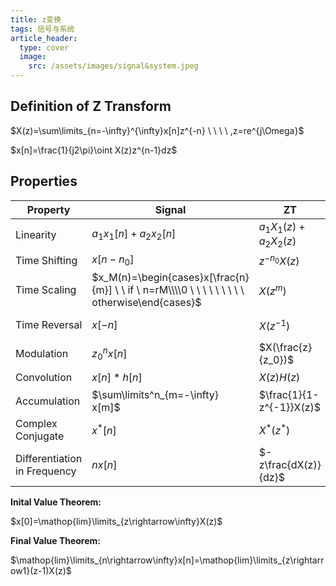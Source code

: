 ```yaml
---
title: z变换
tags: 信号与系统
article_header:
  type: cover
  image:
    src: /assets/images/signal&system.jpeg
---
```


<!--more-->

## Definition of Z Transform

$X(z)=\sum\limits_{n=-\infty}^{\infty}x[n]z^{-n} \ \ \ \ ,z=re^{j\Omega}$

$x[n]=\frac{1}{j2\pi}\oint X(z)z^{n-1}dz$ 

## Properties

| Property                     | Signal                                                       | ZT                       | ROC                   |
| ---------------------------- | ------------------------------------------------------------ | ------------------------ | --------------------- |
| Linearity                    | $a_1x_1[n]+a_2x_2[n]$                                        | $a_1X_1(z)+a_2X_2(z)$    | $R_1 \cap R_2$        |
| Time Shifting                | $x[n-n_0]$                                                   | $z^{-n_0}X(z)$           | R                     |
| Time Scaling                 | $x_M(n)=\begin{cases}x[\frac{n}{m}] \ \ if \ n=rM\\\\0 \ \ \ \ \ \ \ \ \ otherwise\end{cases}$ | $X(z^m)$                 | $R^{\frac{1}{m}}$     |
| Time Reversal                | $x[-n]$                                                      | $X(z^{-1})$              | $\frac{1}{R}$         |
| Modulation                   | $z_0^nx[n]$                                                  | $X(\frac{z}{z_0})$       | $R\mid z_0\ \mid$     |
| Convolution                  | $x[n]\ast h[n]$                                              | $X(z)H(z)$               | $R_x \cap R_h$        |
| Accumulation                 | $\sum\limits^n_{m=-\infty} x[m]$                             | $\frac{1}{1-z^{-1}}X(z)$ | $R\cap(\mid z\mid>1)$ |
| Complex Conjugate            | $x^*[n]$                                                     | $X^\ast(z^\ast)$         | R                     |
| Differentiation in Frequency | $nx[n]$                                                      | $-z\frac{dX(z)}{dz}$     | R                     |

**Inital Value Theorem:**

$x[0]=\mathop{lim}\limits_{z\rightarrow\infty}X(z)$

**Final Value Theorem:**

$\mathop{lim}\limits_{n\rightarrow\infty}x[n]=\mathop{lim}\limits_{z\rightarrow1}(z-1)X(z)$

